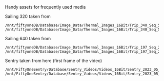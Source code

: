 Handy assets for frequently used media

Sailing 320 taken from
```console
/mnt/fiftyoneDB/Database/Image_Data/Thermal_Images_16Bit/Trip_340_Seq_52/24078996_r.png
/mnt/fiftyoneDB/Database/Image_Data/Thermal_Images_16Bit/Trip_340_Seq_52/24078996_l.png
```

Sailing 640 taken from
```console
/mnt/fiftyoneDB/Database/Image_Data/Thermal_Images_16Bit/Trip_197_Seq_25/12902051_r.png
/mnt/fiftyoneDB/Database/Image_Data/Thermal_Images_16Bit/Trip_197_Seq_25/12902051_l.png
```

Sentry taken from here (first frame of the video)
```console
/mnt/FiftyOneSentry/Database/Sentry_Videos/Videos_16Bit/Sentry_2023_05_France_FB_WL/Sentry_recordings_2023_02_07_17_06_40/Sentry_TwFoV_record_2023_02_07_17_06_40.avi
/mnt/FiftyOneSentry/Database/Sentry_Videos/Videos_16Bit/Sentry_2023_05_France_FB_WL/Sentry_recordings_2023_02_07_17_06_40/Sentry_TnFoV_record_2023_02_07_17_06_40.avi
```